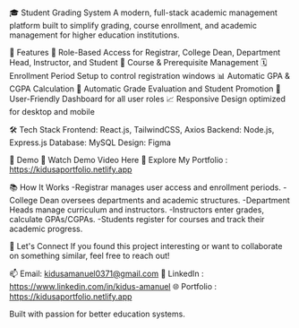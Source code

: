 🎓 Student Grading System
A modern, full-stack academic management platform built to simplify grading, course enrollment, and academic management for higher education institutions.

🚀 Features
🔐 Role-Based Access for Registrar, College Dean, Department Head, Instructor, and Student
📘 Course & Prerequisite Management
🗓️ Enrollment Period Setup to control registration windows
📊 Automatic GPA & CGPA Calculation
🧮 Automatic Grade Evaluation and Student Promotion
📂 User-Friendly Dashboard for all user roles
📈 Responsive Design optimized for desktop and mobile

🛠️ Tech Stack
Frontend: React.js, TailwindCSS, Axios
Backend: Node.js, Express.js
Database: MySQL
Design: Figma

📸 Demo
🔗 Watch Demo Video Here 
🔗 Explore My Portfolio : https://kidusaportfolio.netlify.app

📚 How It Works
-Registrar manages user access and enrollment periods.
-College Dean oversees departments and academic structures.
-Department Heads manage curriculum and instructors.
-Instructors enter grades, calculate GPAs/CGPAs.
-Students register for courses and track their academic progress.

💬 Let's Connect
If you found this project interesting or want to collaborate on something similar, feel free to reach out!

📫 Email: kidusamanuel0371@gmail.com
🔗 LinkedIn : https://www.linkedin.com/in/kidus-amanuel
🌐 Portfolio : https://kidusaportfolio.netlify.app

Built with passion for better education systems.

